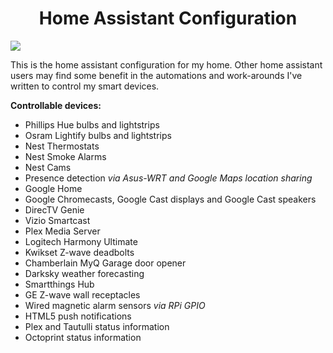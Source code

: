 <h1 style="text-align: center;"><strong>Home Assistant Configuration</strong></h1>

<img src="https://github.com/Bahnburner/Home-Assistant-Config/blob/master/screenshot.png">

<p>This is the&nbsp;home assistant configuration for my home. Other home assistant users may find some benefit in the automations and work-arounds I've written to control my smart devices.&nbsp;</p>
<p><strong>Controllable devices:</strong></p>
<ul>
<li>Phillips Hue bulbs and lightstrips</li>
<li>Osram Lightify bulbs and lightstrips</li>
<li>Nest Thermostats</li>
<li>Nest Smoke Alarms</li>
<li>Nest Cams</li>
<li>Presence detection <i>via Asus-WRT and Google Maps location sharing</i></li>
<li>Google Home</li>
<li>Google Chromecasts, Google Cast displays and Google Cast speakers</li>
<li>DirecTV Genie</li>
<li>Vizio Smartcast</li>
<li>Plex Media Server</li>
<li>Logitech Harmony Ultimate</li>
<li>Kwikset Z-wave deadbolts</li>
<li>Chamberlain MyQ Garage door opener</li>
<li>Darksky weather forecasting</li>
<li>Smartthings Hub</li>
<li>GE Z-wave wall receptacles</li>
<li>Wired magnetic alarm sensors <i>via RPi GPIO</i></li>
<li>HTML5 push notifications</li> 
<li>Plex and Tautulli status information</li>
<li>Octoprint status information</li>

</ul>
